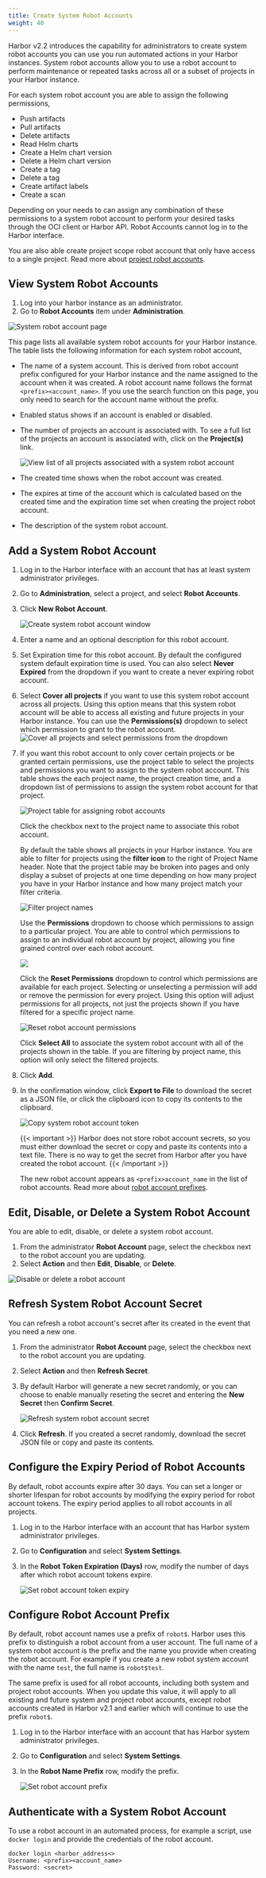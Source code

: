 ```yaml
---
title: Create System Robot Accounts
weight: 40
---
```


Harbor v2.2 introduces the capability for administrators to create system robot accounts you can use you run automated actions in your Harbor instances. System robot accounts allow you to use a robot account to perform maintenance or repeated tasks across all or a subset of projects in your Harbor instance.

For each system robot account you are able to assign the following permissions,

* Push artifacts
* Pull artifacts
* Delete artifacts
* Read Helm charts
* Create a Helm chart version
* Delete a Helm chart version
* Create a tag
* Delete a tag
* Create artifact labels
* Create a scan

Depending on your needs to can assign any combination of these permissions to a system robot account to perform your desired tasks through the OCI client or Harbor API. Robot Accounts cannot log in to the Harbor interface.

You are also able create project scope robot account that only have access to a single project. Read more about [project robot accounts](../../working-with-projects/project-configuration/create-robot-accounts/).

## View System Robot Accounts

1. Log into your harbor instance as an administrator.
1. Go to **Robot Accounts** item under **Administration**.

![System robot account page](../../img/system-robot-account-page.png)

This page lists all available system robot accounts for your Harbor instance. The table lists the following information for each system robot account,

* The name of a system account. This is derived from robot account prefix configured for your Harbor instance and the name assigned to the account when it was created. A robot account name follows the format `<prefix><account_name>`. If you use the search function on this page, you only need to search for the account name without the prefix.
* Enabled status shows if an account is enabled or disabled.
* The number of projects an account is associated with. To see a full list of the projects an account is associated with, click on the **Project(s)** link.

    ![View list of all projects associated with a system robot account](../../img/list-robot-account-projects.png)

* The created time shows when the robot account was created.
* The expires at time of the account which is calculated based on the created time and the expiration time set when creating the project robot account.
* The description of the system robot account.


## Add a System Robot Account

1. Log in to the Harbor interface with an account that has at least system administrator privileges.
1. Go to **Administration**, select a project, and select **Robot Accounts**.
1. Click **New Robot Account**.

    ![Create system robot account window](../../img/create-system-robot-account.png)

1. Enter a name and an optional description for this robot account.
1. Set Expiration time for this robot account. By default the configured system default expiration time is used. You can also select **Never Expired** from the dropdown if you want to create a never expiring robot account.
1. Select **Cover all projects** if you want to use this system robot account across all projects. Using this option means that this system robot account will be able to access all existing and future projects in your Harbor instance. You can use the **Permissions(s)** dropdown to select which permission to grant to the robot account.   
    ![Cover all projects and select permissions from the dropdown](../../img/cover-all-projeects-robot-account.png)
1. If you want this robot account to only cover certain projects or be granted certain permissions, use the project table to select the projects and permissions you want to assign to the system robot account. This table shows the each project name, the project creation time, and a dropdown list of permissions to assign the system robot account for that project.

    ![Project table for assigning robot accounts](../../img/project-table-robot-account.png)

    Click the checkbox next to the project name to associate this robot account.

    By default the table shows all projects in your Harbor instance. You are able to filter for projects using the **filter icon** to the right of Project Name header. Note that the project table may be broken into pages and only display a subset of projects at one time depending on how many project you have in your Harbor instance and how many project match your filter criteria.

      ![Filter project names](../../img/robot-account-filter-project-name.png)

    Use the **Permissions** dropdown to choose which permissions to assign to a particular project. You are able to control which permissions to assign to an individual robot account by project, allowing you fine grained control over each robot account.

    ![](../../img/set-robot-account-permissions.png)

    Click the **Reset Permissions** dropdown to control which permissions are available for each project. Selecting or unselecting a permission will add or remove the permission for every project. Using this option will adjust permissions for all projects, not just the projects shown if you have filtered for a specific project name.

    ![Reset robot account permissions](../../img/reset-robot-account-permissions.png)

    Click **Select All** to associate the system robot account with all of the projects shown in the table. If you are filtering by project name, this option will only select the filtered projects.


1. Click **Add**.

1. In the confirmation window, click **Export to File** to download the secret as a JSON file, or click the clipboard icon to copy its contents to the clipboard.

   ![Copy system robot account token](../../img/copy-system-robot-account-token.png)

   {{< important >}}
   Harbor does not store robot account secrets, so you must either download the secret or copy and paste its contents into a text file. There is no way to get the secret from Harbor after you have created the robot account.
   {{< /important >}}

   The new robot account appears as `<prefix>account_name` in the list of robot accounts. Read more about [robot account prefixes](#configure-robot-account-prefix).

## Edit, Disable, or Delete a System Robot Account

You are able to edit, disable, or delete a system robot account.

1. From the administrator **Robot Account** page, select the checkbox next to the robot account you are updating.
1. Select **Action** and then **Edit**, **Disable**, or **Delete**.

  ![Disable or delete a robot account](../../img/disable-delete-system-robot-account.png)

## Refresh System Robot Account Secret

You can refresh a robot account's secret after its created in the event that you need a new one.

1. From the administrator **Robot Account** page, select the checkbox next to the robot account you are updating.
1. Select **Action** and then **Refresh Secret**.
1. By default Harbor will generate a new secret randomly, or you can choose to enable manually reseting the secret and entering the **New Secret** then **Confirm Secret**.

    ![Refresh system robot account secret](../../img/refresh-robot-account-token.png)

1. Click **Refresh**. If you created a secret randomly, download the secret JSON file or copy and paste its contents.

## Configure the Expiry Period of Robot Accounts

By default, robot accounts expire after 30 days. You can set a longer or shorter lifespan for robot accounts by modifying the expiry period for robot account tokens. The expiry period applies to all robot accounts in all projects.

1. Log in to the Harbor interface with an account that has Harbor system administrator privileges.
1. Go to **Configuration** and select **System Settings**.
1. In the **Robot Token Expiration (Days)** row, modify the number of days after which robot account tokens expire.

    ![Set robot account token expiry](../../img/set-robot-account-token-duration.png)

## Configure Robot Account Prefix

By default, robot account names use a prefix of `robot$`. Harbor uses this prefix to distinguish a robot account from a user account. The full name of a system robot account is the prefix and the name you provide when creating the robot account. For example if you create a new robot system account with the name `test`, the full name is  `robot$test`.

The same prefix is used for all robot accounts, including both system and project robot accounts. When you update this value, it will apply to all existing and future system and project robot accounts, except robot accounts created in Harbor v2.1 and earlier which will continue to use the prefix `robot$`.

1. Log in to the Harbor interface with an account that has Harbor system administrator privileges.
1. Go to **Configuration** and select **System Settings**.
1. In the **Robot Name Prefix** row, modify the prefix.

    ![Set robot account prefix](../../img/set-robot-prefix.png)

## Authenticate with a System Robot Account

To use a robot account in an automated process, for example a script, use `docker login` and provide the credentials of the robot account.

```
docker login <harbor_address<>
Username: <prefix><account_name>
Password: <secret>
```
